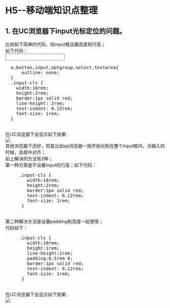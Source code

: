 # H5--移动端知识点整理 <br/>
## 1. 在UC浏览器下input光标定位的问题。<br/>
   比如如下简单的代码，给input框设置高度和行高；<br/>
   如下代码：<br/>
  <input type="text" class="input-cls"/>
  <pre>
  a,button,input,optgroup,select,textarea{
      outline: none;
  }
  .input-cls {
    width:10rem;
    height:2rem;
    border:1px solid red;
    line-height: 2rem;
    text-indent: 0.12rem;
    font-size: 1rem;
  }
  </pre>
  在UC浏览器下会显示如下效果: <br/>
  <img src="http://images2015.cnblogs.com/blog/561794/201606/561794-20160625170655344-1968154825.jpg"/><br/>
  其他浏览器下还好，但是比如qq浏览器一刚开始光标在整个input框内，当输入的时候，会居中对齐；<br/>
   如上解决的方法有2种；<br/>
   第一种方案是不设置input的行高；如下代码：<br/>
  <pre>
     .input-cls {
        width:10rem;
        height:2rem;
        border:1px solid red;
        text-indent: 0.12rem;
        font-size: 1rem;
      }
  </pre>

   第二种解决方法是设置padding和高度一起使用；<br/>
  代码如下：
  <pre>
     .input-cls {
        width:10rem;
        height:1rem;
        line-height:1rem;
        padding:0.5rem 0;
        border:1px solid red;
        text-indent: 0.12rem;
        font-size: 1rem;
      }
  </pre>
 在UC浏览器下会显示如下效果: <br/>
  <img src="http://images2015.cnblogs.com/blog/561794/201606/561794-20160625170720844-987241925.jpg"/>
  <br/>

